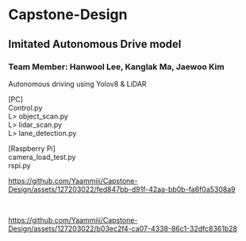 # Capstone-Design

## Imitated Autonomous Drive model
### Team Member: Hanwool Lee, Kanglak Ma, Jaewoo Kim
Autonomous driving using Yolov8 &amp; LiDAR

[PC] <br />
Control.py <br />
 L> object_scan.py <br />
 L> lidar_scan.py <br />
 L> lane_detection.py <br />
 

[Raspberry Pi] <br />
camera_load_test.py <br /> 
rspi.py




https://github.com/Yaammiii/Capstone-Design/assets/127203022/fed847bb-d91f-42aa-bb0b-fa6f0a5308a9

<br />


https://github.com/Yaammiii/Capstone-Design/assets/127203022/b03ec2f4-ca07-4338-86c1-32dfc8361b28

<br />
